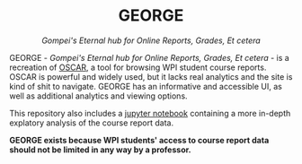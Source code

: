 <h1 align="center">GEORGE</h1>
<p align="center"><i>Gompei's Eternal hub for Online Reports, Grades, Et cetera</i></p>

GEORGE - _Gompei's Eternal hub for Online Reports, Grades, Et cetera_ - is a recreation of [OSCAR](https://oscar.wpi.edu/), a tool for browsing WPI student course reports. OSCAR is powerful and widely used, but it lacks real analytics and the site is kind of shit to navigate. GEORGE has an informative and accessible UI, as well as additional analytics and viewing options.

This repository also includes a [jupyter notebook](/analysis/george.ipynb) containing a more in-depth explatory analysis of the course report data.

**GEORGE exists because WPI students' access to course report data should not be limited in any way by a professor.**
